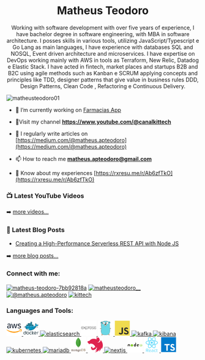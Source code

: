 <h1 align="center">Matheus Teodoro</h1>
<p align="center">Working with software development with over five years of experience, I have bachelor degree in software engineering, with MBA in software architecture. I posses skills in various tools, utilizing JavaScript/Typescript e Go Lang as main languages, I have experience with databases SQL and NOSQL, Event driven architecture and microservices. I have expertise on DevOps working mainly with AWS in tools as Terraform, New Relic, Datadog e Elastic Stack. I have acted in fintech, market places and startups B2B and B2C using agile methods such as Kanban e SCRUM applying concepts and principles like TDD, designer patterns that give value in business rules DDD, Design Patterns, Clean Code , Refactoring e Continuous Delivery.</p>

<p align="left"> <img src="https://komarev.com/ghpvc/?username=matheusteodoro01&label=Profile%20views&color=0e75b6&style=flat" alt="matheusteodoro01" /> </p>

- 🔭 I’m currently working on [Farmacias App](https://www.farmaciasapp.com.br)

- 🌱Visit my channel **https://www.youtube.com/@canalkittech**

- 📝 I regularly write articles on [https://medium.com/@matheus.apteodoro](https://medium.com/@matheus.apteodoro)

- 📫 How to reach me **matheus.apteodoro@gmail.com**

- 📄 Know about my experiences [https://rxresu.me/r/Ab6zfTkO](https://rxresu.me/r/Ab6zfTkO)

### 📺 Latest YouTube Videos
<!-- YOUTUBE:START -->
<!-- YOUTUBE:END -->

➡️ [more videos...](https://www.youtube.com/@canalkittech)

### 📕 Latest Blog Posts
<!-- BLOG-POST-LIST:START -->
- [Creating a High-Performance Serverless REST API with Node JS](https://medium.com/@matheus.apteodoro/creating-a-high-performance-serverless-rest-api-with-node-js-248d1ff30a3a?source=rss-265e03754e37------2)
<!-- BLOG-POST-LIST:END -->

➡️ [more blog posts...](https://medium.com/@matheus.apteodoro)

<h3 align="left">Connect with me:</h3>
<p align="left">
<a href="https://linkedin.com/in/matheus-teodoro-7bb92818a" target="blank"><img align="center" src="https://raw.githubusercontent.com/rahuldkjain/github-profile-readme-generator/master/src/images/icons/Social/linked-in-alt.svg" alt="matheus-teodoro-7bb92818a" height="30" width="40" /></a>
<a href="https://instagram.com/matheusteodoro__" target="blank"><img align="center" src="https://raw.githubusercontent.com/rahuldkjain/github-profile-readme-generator/master/src/images/icons/Social/instagram.svg" alt="matheusteodoro__" height="30" width="40" /></a>
<a href="https://medium.com/@matheus.apteodoro" target="blank"><img align="center" src="https://raw.githubusercontent.com/rahuldkjain/github-profile-readme-generator/master/src/images/icons/Social/medium.svg" alt="@matheus.apteodoro" height="30" width="40" /></a>
<a href="https://www.youtube.com/@canalkittech" target="blank"><img align="center" src="https://raw.githubusercontent.com/rahuldkjain/github-profile-readme-generator/master/src/images/icons/Social/youtube.svg" alt="kittech" height="30" width="40" /></a>
</p>

<h3 align="left">Languages and Tools:</h3>
<p align="left"> <a href="https://aws.amazon.com" target="_blank" rel="noreferrer"> <img src="https://raw.githubusercontent.com/devicons/devicon/master/icons/amazonwebservices/amazonwebservices-original-wordmark.svg" alt="aws" width="40" height="40"/> </a> <a href="https://www.docker.com/" target="_blank" rel="noreferrer"> <img src="https://raw.githubusercontent.com/devicons/devicon/master/icons/docker/docker-original-wordmark.svg" alt="docker" width="40" height="40"/> </a> <a href="https://www.elastic.co" target="_blank" rel="noreferrer"> <img src="https://www.vectorlogo.zone/logos/elastic/elastic-icon.svg" alt="elasticsearch" width="40" height="40"/> </a> <a href="https://expressjs.com" target="_blank" rel="noreferrer"> <img src="https://raw.githubusercontent.com/devicons/devicon/master/icons/express/express-original-wordmark.svg" alt="express" width="40" height="40"/> </a> <a href="https://golang.org" target="_blank" rel="noreferrer"> <img src="https://raw.githubusercontent.com/devicons/devicon/master/icons/go/go-original.svg" alt="go" width="40" height="40"/> </a> <a href="https://developer.mozilla.org/en-US/docs/Web/JavaScript" target="_blank" rel="noreferrer"> <img src="https://raw.githubusercontent.com/devicons/devicon/master/icons/javascript/javascript-original.svg" alt="javascript" width="40" height="40"/> </a> <a href="https://kafka.apache.org/" target="_blank" rel="noreferrer"> <img src="https://www.vectorlogo.zone/logos/apache_kafka/apache_kafka-icon.svg" alt="kafka" width="40" height="40"/> </a> <a href="https://www.elastic.co/kibana" target="_blank" rel="noreferrer"> <img src="https://www.vectorlogo.zone/logos/elasticco_kibana/elasticco_kibana-icon.svg" alt="kibana" width="40" height="40"/> </a> <a href="https://kubernetes.io" target="_blank" rel="noreferrer"> <img src="https://www.vectorlogo.zone/logos/kubernetes/kubernetes-icon.svg" alt="kubernetes" width="40" height="40"/> </a> <a href="https://mariadb.org/" target="_blank" rel="noreferrer"> <img src="https://www.vectorlogo.zone/logos/mariadb/mariadb-icon.svg" alt="mariadb" width="40" height="40"/> </a> <a href="https://www.mongodb.com/" target="_blank" rel="noreferrer"> <img src="https://raw.githubusercontent.com/devicons/devicon/master/icons/mongodb/mongodb-original-wordmark.svg" alt="mongodb" width="40" height="40"/> </a> <a href="https://nestjs.com/" target="_blank" rel="noreferrer"> <img src="https://raw.githubusercontent.com/devicons/devicon/master/icons/nestjs/nestjs-plain.svg" alt="nestjs" width="40" height="40"/> </a> <a href="https://nextjs.org/" target="_blank" rel="noreferrer"> <img src="https://cdn.worldvectorlogo.com/logos/nextjs-2.svg" alt="nextjs" width="40" height="40"/> </a> <a href="https://nodejs.org" target="_blank" rel="noreferrer"> <img src="https://raw.githubusercontent.com/devicons/devicon/master/icons/nodejs/nodejs-original-wordmark.svg" alt="nodejs" width="40" height="40"/> </a> <a href="https://reactjs.org/" target="_blank" rel="noreferrer"> <img src="https://raw.githubusercontent.com/devicons/devicon/master/icons/react/react-original-wordmark.svg" alt="react" width="40" height="40"/> </a> <a href="https://www.typescriptlang.org/" target="_blank" rel="noreferrer"> <img src="https://raw.githubusercontent.com/devicons/devicon/master/icons/typescript/typescript-original.svg" alt="typescript" width="40" height="40"/> </a> </p>
